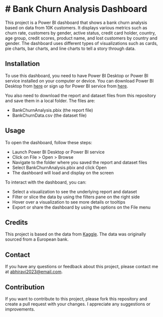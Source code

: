 # # Bank Churn Analysis Dashboard

This project is a Power BI dashboard that shows a bank churn analysis based on data from 10K customers. It displays various metrics such as churn rate, customers by gender, active status, credit card holder, country, age group, credit scores, product name, and lost customers by country and gender. The dashboard uses different types of visualizations such as cards, pie charts, bar charts, and line charts to tell a story through data.

## Installation

To use this dashboard, you need to have Power BI Desktop or Power BI service installed on your computer or device. You can download Power BI Desktop from [here](https://powerbi.microsoft.com/en-us/desktop/) or sign up for Power BI service from [here](https://powerbi.microsoft.com/en-us/).

You also need to download the report and dataset files from this repository and save them in a local folder. The files are:

- BankChurnAnalysis.pbix (the report file)
- BankChurnData.csv (the dataset file)

## Usage

To open the dashboard, follow these steps:

- Launch Power BI Desktop or Power BI service
- Click on File > Open > Browse
- Navigate to the folder where you saved the report and dataset files
- Select BankChurnAnalysis.pbix and click Open
- The dashboard will load and display on the screen

To interact with the dashboard, you can:

- Select a visualization to see the underlying report and dataset
- Filter or slice the data by using the filters pane on the right side
- Hover over a visualization to see more details or tooltips
- Export or share the dashboard by using the options on the File menu



## Credits

This project is based on the data from [Kaggle](https://www.kaggle.com/adammaus/predicting-churn-for-bank-customers). The data was originally sourced from a European bank.

## Contact

If you have any questions or feedback about this project, please contact me at abhiravi2023@email.com.

## Contribution

If you want to contribute to this project, please fork this repository and create a pull request with your changes. I appreciate any suggestions or improvements.
